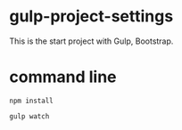 # gulp-project-settings
This is the start project with Gulp, Bootstrap.


# command line
`npm install`

`gulp watch`
